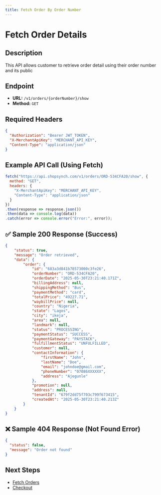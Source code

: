```yaml
---
title: Fetch Order By Order Number
---
```


# Fetch Order Details

##  Description
This API allows customer to retrieve order detail using their order number and its public

##  Endpoint
- **URL:** `/v1/orders/{orderNumber}/show`
- **Method:** `GET`

##  Required Headers
```json
{
  "Authorization": "Bearer JWT_TOKEN",
  "X-MerchantApiKey": "MERCHANT_API_KEY",
  "Content-Type": "application/json"
}
```

##  Example API Call (Using Fetch)
```javascript
fetch("https://api.shopsynch.com/v1/orders/ORD-534CFA20/show", {
  method: "GET",
  headers: {
    "X-MerchantApiKey": "MERCHANT_API_KEY",
    "Content-Type": "application/json"
  }
})
.then(response => response.json())
.then(data => console.log(data))
.catch(error => console.error("Error:", error));
```

## ✅ Sample 200 Response (Success)
```json
{
    "status": true,
    "message": "Order retrieved",
    "data": {
        "order": {
            "id": "683a3d841b78573000c3fe26",
            "orderNumber": "ORD-534CFA20",
            "orderDate": "2025-05-30T23:21:40.171Z",
            "billingAddress": null,
            "shippingMethod": "Bus",
            "paymentMethod": "card",
            "totalPrice": "49227.71",
            "waybillPrice": null,
            "country": "Nigeria",
            "state": "Lagos",
            "city": "ikeja",
            "area": null,
            "landmark": null,
            "status": "PROCESSING",
            "paymentStatus": "SUCCESS",
            "paymentGateway": "PAYSTACK",
            "fulfillmentStatus": "UNFULFILLED",
            "customer": null,
            "contactInformation": {
                "firstName": "John",
                "lastName": "Doe",
                "email": "johndoe@gmail.com",
                "phoneNumber": "07086XXXXXX",
                "address": "Ajegunle"
            },
            "promotion": null,
            "address": null,
            "tenantId": "679f2dd75f703c799f673415",
            "createdAt": "2025-05-30T23:21:40.213Z"
        }
    }
}
```

## ❌ Sample 404 Response (Not Found Error)
```json
{
  "status": false,
  "message": "Order not found"
}
```

##  Next Steps
- [Fetch Orders](./fetch-orders.md)
- [Checkout](../cart/checkout.md)


